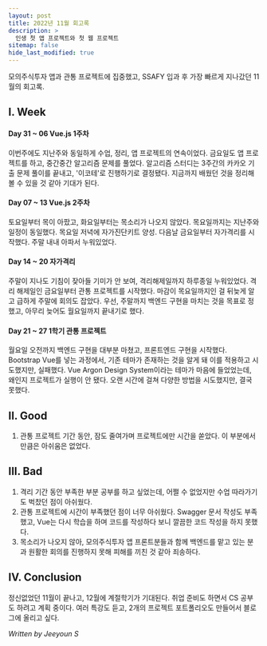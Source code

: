 ```yaml
---
layout: post
title: 2022년 11월 회고록
description: >
  인생 첫 앱 프로젝트와 첫 웹 프로젝트
sitemap: false
hide_last_modified: true
---
```


모의주식투자 앱과 관통 프로젝트에 집중했고, SSAFY 입과 후 가장 빠르게 지나갔던 11월의 회고록.

## I. Week
#### Day 31 ~ 06 Vue.js 1주차
이번주에도 지난주와 동일하게 수업, 정리, 앱 프로젝트의 연속이었다. 금요일도 앱 프로젝트를 하고, 중간중간 알고리즘 문제를 풀었다. 알고리즘 스터디는 3주간의 카카오 기출 문제 풀이를 끝내고, '이코테'로 진행하기로 결정됐다. 지금까지 배웠던 것을 정리해볼 수 있을 것 같아 기대가 된다.
#### Day 07 ~ 13 Vue.js 2주차
토요일부터 목이 아팠고, 화요일부터는 목소리가 나오지 않았다. 목요일까지는 지난주와 일정이 동일했다. 목요일 저녁에 자가진단키트 양성. 다음날 금요일부터 자가격리를 시작했다. 주말 내내 아파서 누워있었다.
#### Day 14 ~ 20 자가격리
주말이 지나도 기침이 잦아들 기미가 안 보여, 격리해제일까지 하루종일 누워있었다. 격리 해제일인 금요일부터 관통 프로젝트를 시작했다. 마감이 목요일까지인 걸 뒤늦게 알고 급하게 주말에 회의도 잡았다. 우선, 주말까지 백엔드 구현을 마치는 것을 목표로 정했고, 아무리 늦어도 월요일까지 끝내기로 했다.
#### Day 21 ~ 27 1학기 관통 프로젝트
월요일 오전까지 백엔드 구현을 대부분 마쳤고, 프론트엔드 구현을 시작했다.  Bootstrap Vue를 넣는 과정에서, 기존 테마가 존재하는 것을 알게 돼 이를 적용하고 시도했지만, 실패했다. Vue Argon Design System이라는 테마가 마음에 들었었는데, 왜인지 프로젝트가 실행이 안 됐다.
오랜 시간에 걸쳐 다양한 방법을 시도했지만, 결국 못했다.

## II. Good
1. 관통 프로젝트 기간 동안, 잠도 줄여가며 프로젝트에만 시간을 쏟았다. 이 부분에서만큼은 아쉬움은 없었다.

## III. Bad
1. 격리 기간 동안 부족한 부분 공부를 하고 싶었는데, 어쩔 수 없었지만 수업 따라가기도 벅찼던 점이 아쉬웠다.
2. 관통 프로젝트에 시간이 부족했던 점이 너무 아쉬웠다. Swagger 문서 작성도 부족했고, Vue는 다시 학습을 하며 코드를 작성하다 보니 깔끔한 코드 작성을 하지 못했다.
3. 목소리가 나오지 않아, 모의주식투자 앱 프론트분들과 함께 백엔드를 맡고 있는 분과 원활한 회의를 진행하지 못해 피해를 끼친 것 같아 죄송하다.

## IV. Conclusion
정신없었던 11월이 끝나고, 12월에 계절학기가 기대된다. 취업 준비도 하면서 CS 공부도 하려고 계획 중이다.
여러 특강도 듣고, 2개의 프로젝트 포트폴리오도 만들어서 블로그에 올리고 싶다.

_Written by Jeeyoun S_
